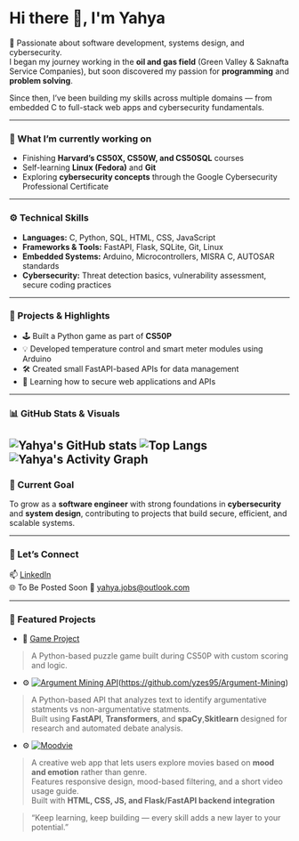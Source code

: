 # Hi there 👋, I'm Yahya  

🚀 Passionate about software development, systems design, and cybersecurity.  
I began my journey working in the **oil and gas field** (Green Valley & Saknafta Service Companies), but soon discovered my passion for **programming** and **problem solving**.  

Since then, I’ve been building my skills across multiple domains — from embedded C to full-stack web apps and cybersecurity fundamentals.  

---

### 🧠 What I’m currently working on
- Finishing **Harvard’s CS50X, CS50W, and CS50SQL** courses  
- Self-learning **Linux (Fedora)** and **Git**  
- Exploring **cybersecurity concepts** through the Google Cybersecurity Professional Certificate  

---

### ⚙️ Technical Skills
- **Languages:** C, Python, SQL, HTML, CSS, JavaScript  
- **Frameworks & Tools:** FastAPI, Flask, SQLite, Git, Linux  
- **Embedded Systems:** Arduino, Microcontrollers, MISRA C, AUTOSAR standards  
- **Cybersecurity:** Threat detection basics, vulnerability assessment, secure coding practices  

---

### 🧩 Projects & Highlights
- 🕹️ Built a Python game as part of **CS50P**
- 💡 Developed temperature control and smart meter modules using Arduino  
- 🛠️ Created small FastAPI-based APIs for data management  
- 🔐 Learning how to secure web applications and APIs  

---

### 📊 GitHub Stats & Visuals

![Yahya's GitHub stats](https://github-readme-stats.vercel.app/api?username=yzes95&show_icons=true&theme=radical) ![Top Langs](https://github-readme-stats.vercel.app/api/top-langs/?username=yzes95&layout=compact&theme=radical) 
![Yahya's Activity Graph](https://github-readme-activity-graph.vercel.app/graph?username=yzes95&theme=github-compact)
---

### 🌱 Current Goal
To grow as a **software engineer** with strong foundations in **cybersecurity** and **system design**, contributing to projects that build secure, efficient, and scalable systems.

---

### 💬 Let’s Connect
📫 [LinkedIn](https://www.linkedin.com/in/YOUR_LINKEDIN)  
🌐 To Be Posted Soon
📧 yahya.jobs@outlook.com  

---
### 🌟 Featured Projects

- 🧠 [Game Project](https://github.com/yzes95/Cat_Hunt_V1_Python)
>  A Python-based puzzle game built during CS50P with custom scoring and logic.

- ⚙️ [![Argument Mining API](https://github-readme-stats.vercel.app/api/pin/?username=yzes95&repo=argument-mining&theme=radical)](https://github.com/yzes95/Argument-Mining-API)(https://github.com/yzes95/Argument-Mining)
> A Python-based API that analyzes text to identify argumentative statments vs non-argumentative statments.  
> Built using **FastAPI**, **Transformers**, and **spaCy**,**Skitlearn** designed for research and automated debate analysis.  


- ⚙️ [![Moodvie](https://github-readme-stats.vercel.app/api/pin/?username=yzes95&repo=moodvie&theme=radical)](https://github.com/yzes95/MoodVi)
> A creative web app that lets users explore movies based on **mood and emotion** rather than genre.  
> Features responsive design, mood-based filtering, and a short video usage guide.  
> Built with **HTML, CSS, JS, and Flask/FastAPI backend integration**



> “Keep learning, keep building — every skill adds a new layer to your potential.”
